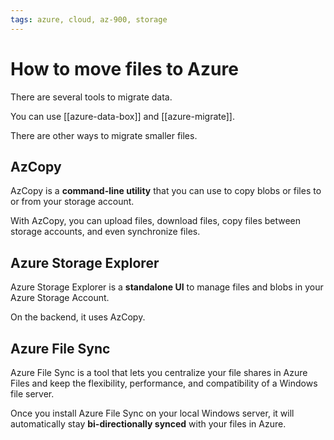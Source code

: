 ```yaml
---
tags: azure, cloud, az-900, storage
---
```


# How to move files to Azure

There are several tools to migrate data.

You can use [[azure-data-box]] and [[azure-migrate]].

There are other ways to migrate smaller files.

## AzCopy

AzCopy is a **command-line utility** that you can use to copy blobs or files to or from your storage account.

With AzCopy, you can upload files, download files, copy files between storage accounts, and even synchronize files.

## Azure Storage Explorer

Azure Storage Explorer is a **standalone UI** to manage files and blobs in your Azure Storage Account.

On the backend, it uses AzCopy.

## Azure File Sync

Azure File Sync is a tool that lets you centralize your file shares in Azure Files and keep the flexibility, performance, and compatibility of a Windows file server.

Once you install Azure File Sync on your local Windows server, it will automatically stay **bi-directionally synced** with your files in Azure.
